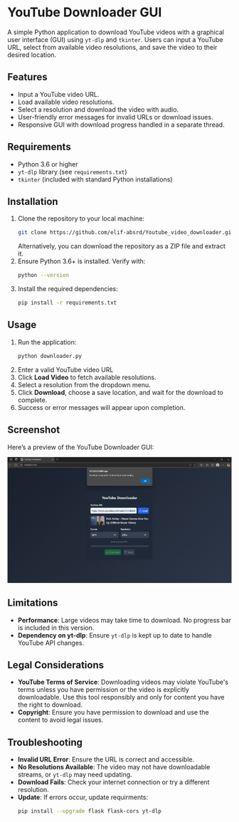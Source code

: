 # YouTube Downloader GUI

A simple Python application to download YouTube videos with a graphical user interface (GUI) using `yt-dlp` and `tkinter`. Users can input a YouTube URL, select from available video resolutions, and save the video to their desired location.

## Features
- Input a YouTube video URL.
- Load available video resolutions.
- Select a resolution and download the video with audio.
- User-friendly error messages for invalid URLs or download issues.
- Responsive GUI with download progress handled in a separate thread.

## Requirements
- Python 3.6 or higher
- `yt-dlp` library (see `requirements.txt`)
- `tkinter` (included with standard Python installations)

## Installation
1. Clone the repository to your local machine:
   ```bash
   git clone https://github.com/elif-absrd/Youtube_video_downloader.git
   ```
   Alternatively, you can download the repository as a ZIP file and extract it.
2. Ensure Python 3.6+ is installed. Verify with:
   ```bash
   python --version
   ```
3. Install the required dependencies:
   ```bash
   pip install -r requirements.txt
   ```

## Usage
1. Run the application:
   ```bash
   python downloader.py
   ```
2. Enter a valid YouTube video URL
3. Click **Load Video** to fetch available resolutions.
4. Select a resolution from the dropdown menu.
5. Click **Download**, choose a save location, and wait for the download to complete.
6. Success or error messages will appear upon completion.

## Screenshot
Here’s a preview of the YouTube Downloader GUI:

![YouTube Downloader GUI Screenshot](https://github.com/elif-absrd/Youtube_video_downloader/raw/main/screenshot.png)



## Limitations
- **Performance**: Large videos may take time to download. No progress bar is included in this version.
- **Dependency on yt-dlp**: Ensure `yt-dlp` is kept up to date to handle YouTube API changes.

## Legal Considerations
- **YouTube Terms of Service**: Downloading videos may violate YouTube's terms unless you have permission or the video is explicitly downloadable. Use this tool responsibly and only for content you have the right to download.
- **Copyright**: Ensure you have permission to download and use the content to avoid legal issues.

## Troubleshooting
- **Invalid URL Error**: Ensure the URL is correct and accessible.
- **No Resolutions Available**: The video may not have downloadable streams, or `yt-dlp` may need updating.
- **Download Fails**: Check your internet connection or try a different resolution.
- **Update**: If errors occur, update requirments:
  ```bash
  pip install --upgrade flask flask-cors yt-dlp
  ```